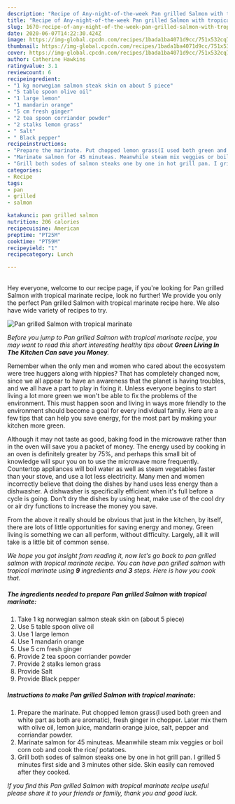 ```yaml
---
description: "Recipe of Any-night-of-the-week Pan grilled Salmon with tropical marinate"
title: "Recipe of Any-night-of-the-week Pan grilled Salmon with tropical marinate"
slug: 1670-recipe-of-any-night-of-the-week-pan-grilled-salmon-with-tropical-marinate
date: 2020-06-07T14:22:30.424Z
image: https://img-global.cpcdn.com/recipes/1bada1ba4071d9cc/751x532cq70/pan-grilled-salmon-with-tropical-marinate-recipe-main-photo.jpg
thumbnail: https://img-global.cpcdn.com/recipes/1bada1ba4071d9cc/751x532cq70/pan-grilled-salmon-with-tropical-marinate-recipe-main-photo.jpg
cover: https://img-global.cpcdn.com/recipes/1bada1ba4071d9cc/751x532cq70/pan-grilled-salmon-with-tropical-marinate-recipe-main-photo.jpg
author: Catherine Hawkins
ratingvalue: 3.1
reviewcount: 6
recipeingredient:
- "1 kg norwegian salmon steak skin on about 5 piece"
- "5 table spoon olive oil"
- "1 large lemon"
- "1 mandarin orange"
- "5 cm fresh ginger"
- "2 tea spoon corriander powder"
- "2 stalks lemon grass"
- " Salt"
- " Black pepper"
recipeinstructions:
- "Prepare the marinate. Put chopped lemon grass(I used both green and white part as both are aromatic), fresh ginger in chopper. Later mix them with olive oil, lemon juice, mandarin orange juice, salt, pepper and corriandar powder."
- "Marinate salmon for 45 minuteas. Meanwhile steam mix veggies or boil corn cob and cook the rice/ potatoes."
- "Grill both sodes of salmon steaks one by one in hot grill pan. I grilled 5 minutes first side and 3 minutes other side. Skin easily can removed after they cooked."
categories:
- Recipe
tags:
- pan
- grilled
- salmon

katakunci: pan grilled salmon 
nutrition: 206 calories
recipecuisine: American
preptime: "PT25M"
cooktime: "PT59M"
recipeyield: "1"
recipecategory: Lunch

---
```

<br>
Hey everyone, welcome to our recipe page, if you're looking for Pan grilled Salmon with tropical marinate recipe, look no further! We provide you only the perfect Pan grilled Salmon with tropical marinate recipe here. We also have wide variety of recipes to try.
<br>


![Pan grilled Salmon with tropical marinate](https://img-global.cpcdn.com/recipes/1bada1ba4071d9cc/751x532cq70/pan-grilled-salmon-with-tropical-marinate-recipe-main-photo.jpg)

<i>Before you jump to Pan grilled Salmon with tropical marinate recipe, you may want to read this short interesting healthy tips about 
<strong>Green Living In The Kitchen Can save you Money</strong>.</i>
</br>

Remember when the only men and women who cared about the ecosystem were tree huggers along with hippies? That has completely changed now, since we all appear to have an awareness that the planet is having troubles, and we all have a part to play in fixing it. Unless everyone begins to start living a lot more green we won't be able to fix the problems of the environment. This must happen soon and living in ways more friendly to the environment should become a goal for every individual family. Here are a few tips that can help you save energy, for the most part by making your kitchen more green.

Although it may not taste as good, baking food in the microwave rather than in the oven will save you a packet of money. The energy used by cooking in an oven is definitely greater by 75%, and perhaps this small bit of knowledge will spur you on to use the microwave more frequently. Countertop appliances will boil water as well as steam vegetables faster than your stove, and use a lot less electricity. Many men and women incorrectly believe that doing the dishes by hand uses less energy than a dishwasher. A dishwasher is specifically efficient when it's full before a cycle is going. Don't dry the dishes by using heat, make use of the cool dry or air dry functions to increase the money you save.

From the above it really should be obvious that just in the kitchen, by itself, there are lots of little opportunities for saving energy and money. Green living is something we can all perform, without difficulty. Largely, all it will take is a little bit of common sense.


<i>We hope you got insight from reading it, now let's go back to pan grilled salmon with tropical marinate recipe. You can have pan grilled salmon with tropical marinate using <strong>9</strong> ingredients and <strong>3</strong> steps. Here is how you cook that.
</i>

##### The ingredients needed to prepare Pan grilled Salmon with tropical marinate:

1. Take 1 kg norwegian salmon steak skin on (about 5 piece)
1. Use 5 table spoon olive oil
1. Use 1 large lemon
1. Use 1 mandarin orange
1. Use 5 cm fresh ginger
1. Provide 2 tea spoon corriander powder
1. Provide 2 stalks lemon grass
1. Provide  Salt
1. Provide  Black pepper


##### Instructions to make Pan grilled Salmon with tropical marinate:

1. Prepare the marinate. Put chopped lemon grass(I used both green and white part as both are aromatic), fresh ginger in chopper. Later mix them with olive oil, lemon juice, mandarin orange juice, salt, pepper and corriandar powder.
1. Marinate salmon for 45 minuteas. Meanwhile steam mix veggies or boil corn cob and cook the rice/ potatoes.
1. Grill both sodes of salmon steaks one by one in hot grill pan. I grilled 5 minutes first side and 3 minutes other side. Skin easily can removed after they cooked.


<i>If you find this Pan grilled Salmon with tropical marinate recipe useful please share it to your friends or family, thank you and good luck.</i>
